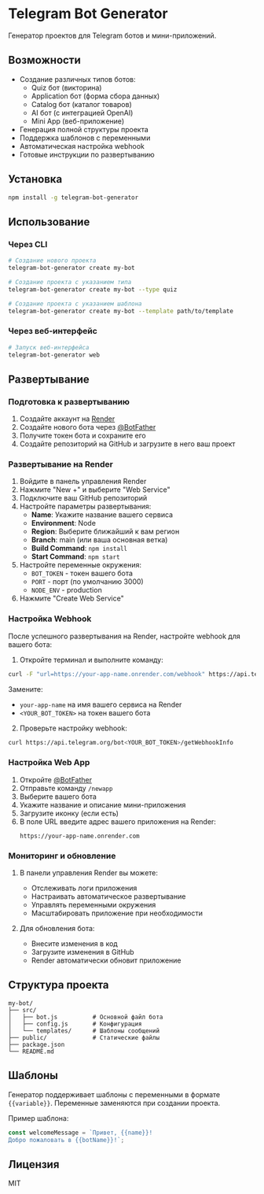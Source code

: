 # Telegram Bot Generator

Генератор проектов для Telegram ботов и мини-приложений.

## Возможности

- Создание различных типов ботов:
  - Quiz бот (викторина)
  - Application бот (форма сбора данных)
  - Catalog бот (каталог товаров)
  - AI бот (с интеграцией OpenAI)
  - Mini App (веб-приложение)
- Генерация полной структуры проекта
- Поддержка шаблонов с переменными
- Автоматическая настройка webhook
- Готовые инструкции по развертыванию

## Установка

```bash
npm install -g telegram-bot-generator
```

## Использование

### Через CLI

```bash
# Создание нового проекта
telegram-bot-generator create my-bot

# Создание проекта с указанием типа
telegram-bot-generator create my-bot --type quiz

# Создание проекта с указанием шаблона
telegram-bot-generator create my-bot --template path/to/template
```

### Через веб-интерфейс

```bash
# Запуск веб-интерфейса
telegram-bot-generator web
```

## Развертывание

### Подготовка к развертыванию

1. Создайте аккаунт на [Render](https://render.com)
2. Создайте нового бота через [@BotFather](https://t.me/BotFather)
3. Получите токен бота и сохраните его
4. Создайте репозиторий на GitHub и загрузите в него ваш проект

### Развертывание на Render

1. Войдите в панель управления Render
2. Нажмите "New +" и выберите "Web Service"
3. Подключите ваш GitHub репозиторий
4. Настройте параметры развертывания:
   - **Name**: Укажите название вашего сервиса
   - **Environment**: Node
   - **Region**: Выберите ближайший к вам регион
   - **Branch**: main (или ваша основная ветка)
   - **Build Command**: `npm install`
   - **Start Command**: `npm start`
5. Настройте переменные окружения:
   - `BOT_TOKEN` - токен вашего бота
   - `PORT` - порт (по умолчанию 3000)
   - `NODE_ENV` - production
6. Нажмите "Create Web Service"

### Настройка Webhook

После успешного развертывания на Render, настройте webhook для вашего бота:

1. Откройте терминал и выполните команду:
```bash
curl -F "url=https://your-app-name.onrender.com/webhook" https://api.telegram.org/bot<YOUR_BOT_TOKEN>/setWebhook
```
Замените:
- `your-app-name` на имя вашего сервиса на Render
- `<YOUR_BOT_TOKEN>` на токен вашего бота

2. Проверьте настройку webhook:
```bash
curl https://api.telegram.org/bot<YOUR_BOT_TOKEN>/getWebhookInfo
```

### Настройка Web App

1. Откройте [@BotFather](https://t.me/BotFather)
2. Отправьте команду `/newapp`
3. Выберите вашего бота
4. Укажите название и описание мини-приложения
5. Загрузите иконку (если есть)
6. В поле URL введите адрес вашего приложения на Render:
   ```
   https://your-app-name.onrender.com
   ```

### Мониторинг и обновление

1. В панели управления Render вы можете:
   - Отслеживать логи приложения
   - Настраивать автоматическое развертывание
   - Управлять переменными окружения
   - Масштабировать приложение при необходимости

2. Для обновления бота:
   - Внесите изменения в код
   - Загрузите изменения в GitHub
   - Render автоматически обновит приложение

## Структура проекта

```
my-bot/
├── src/
│   ├── bot.js          # Основной файл бота
│   ├── config.js       # Конфигурация
│   └── templates/      # Шаблоны сообщений
├── public/             # Статические файлы
├── package.json
└── README.md
```

## Шаблоны

Генератор поддерживает шаблоны с переменными в формате `{{variable}}`. 
Переменные заменяются при создании проекта.

Пример шаблона:
```javascript
const welcomeMessage = `Привет, {{name}}!
Добро пожаловать в {{botName}}!`;
```

## Лицензия

MIT 